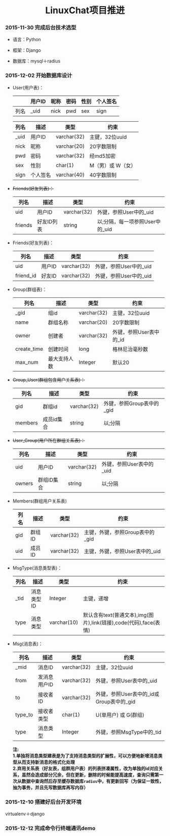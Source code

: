 # <center>LinuxChat项目推进</center>

### 2015-11-30 完成后台技术选型
- 语言：Python

- 框架：Django


- 数据库：mysql＋radius
	
### 2015-12-02 开始数据库设计
- User(用户表)：

	||用户ID|昵称|密码|性别|个人签名
	|----|-----|---|---|---|---|
	|列名|_uid|nick|pwd|sex|sign|
	
	|列名|描述|类型|约束|
	|----|----|----|----|
	|_uid|用户ID|varchar(32)|主键，32位uuid|
	|nick|昵称|varchar(20)|20字数限制|
	|pwd|密码|varchar(32)|经md5加密|
	|sex|性别|char(1)|M（男）或 W（女）|
	|sign|个人签名|varchar(40)|40字数限制|
	
- ~~Friends(好友列表)：~~
	
	|列名|描述|类型|约束|
	|----|----|----|----|
	|uid|用户ID|varchar(32)|外键，参照User中的_uid|
	|friends|好友ID列表|string|以;分隔，每一项参照User中的_uid|
	
- Friends(好友列表)：

	|列名|描述|类型|约束|
	|----|----|----|----|
	|uid|用户ID|varchar(32)|外键，参照User中的_uid|
	|friend_id|好友ID|varchar(32)|外键，参照User中的_uid|
	
	
- Group(群组表)：

	|列名|描述|类型|约束|
	|----|----|---|----|
	|_gid|组id|varchar(32)|主键，32位uuid|
	|name|群组名称|varchar(20)|20字数限制|
	|owner|创建者|varchar(32)|外键，参照User表中的_id|
	|create_time|创建时间|long|格林尼治毫秒数|
	|max_num|最大支持人数|Integer|默认20|
	
- ~~Group_User(群组包含用户关系表)：~~

	|列名|描述|类型|约束|
	|----|----|---|----|
	|gid|群组id|varchar(32)|外键，参照Group表中的_gid|
	|members|成员id集合|string|以;分隔|
	
- ~~User_Group(用户所在群组关系表)：~~

	|列名|描述|类型|约束|
	|----|----|---|----|
	|uid|用户ID|varchar(32)|外键，参照User表中的_uid|
	|owners|群组ID集合|string|以;分隔|
	
- Members(群组用户关系表)
	
	|列名|描述|类型|约束|
	|----|----|---|----|
	|gid|群组ID|varchar(32)|主键，外键，参照Group表中的_gid|
	|uid|成员ID|varchar(32)|主键，外键，参照User表中的_uid|
	
	
- MsgType(消息类型表)：

	|列名|描述|类型|约束|
	|----|----|----|----|
	|_tid|消息类型ID|Integer|主键，递增|
	|type|消息类型|varchar(10)|默认含有text(普通文本),img(图片),link(链接),code(代码),face(表情)

- Msg(消息表)：
	
	|列名|描述|类型|约束|
	|----|----|----|----|
	|_mid|消息ID|varchar(32)|主键，32位uuid|
	|from|发消息用户ID|varchar(32)|外键，参照User表中的_uid|
	|to|接收者ID|varchar(32)|外键，参照User表中的_id或Group表中的_gid|
	|type_to|接收者类型|char(1)|U(单用户) 或 G(群组)|
	|type|消息类型|Integer|外键，参照MsgType中的_tid|
	
	**注:<br />
	1.单独将消息类型建表是为了支持消息类型的扩展性，可以方便地新增消息类型从而支持新消息的格式化处理<br />
	2.弃用关系表（好友表，组群用户表）的列表拼凑属性，改为单独的id对应关系，虽然会造成部分冗余，但在更新，删除的时候能提高速度，查询只需第一次从数据中查询然后存至缓存数据库`radius`中，有更新回写（为保证一致性，抽为事务，并且先写数据库再写内存）**
	
### 2015-12-10 搭建好后台开发环境
virtualenv＋django

### 2015-12-12 完成命令行终端通讯demo
	
	